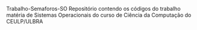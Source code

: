 Trabalho-Semaforos-SO
Repositório contendo os códigos do trabalho matéria de Sistemas Operacionais do curso de Ciência da Computação do CEULP/ULBRA
